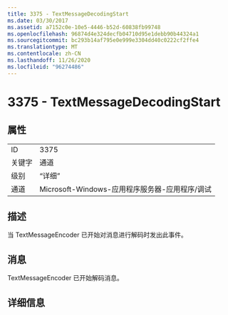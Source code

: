 ```yaml
---
title: 3375 - TextMessageDecodingStart
ms.date: 03/30/2017
ms.assetid: a7152c0e-10e5-4446-b52d-60838fb99748
ms.openlocfilehash: 96874d4e324decfb04710d95e1debb90b44324a1
ms.sourcegitcommit: bc293b14af795e0e999e3304dd40c0222cf2ffe4
ms.translationtype: MT
ms.contentlocale: zh-CN
ms.lasthandoff: 11/26/2020
ms.locfileid: "96274486"
---
```

# <a name="3375---textmessagedecodingstart"></a>3375 - TextMessageDecodingStart

## <a name="properties"></a>属性  
  
|||  
|-|-|  
|ID|3375|  
|关键字|通道|  
|级别|“详细”|  
|通道|Microsoft-Windows-应用程序服务器-应用程序/调试|  
  
## <a name="description"></a>描述  

 当 TextMessageEncoder 已开始对消息进行解码时发出此事件。  
  
## <a name="message"></a>消息  

 TextMessageEncoder 已开始解码消息。  
  
## <a name="details"></a>详细信息
